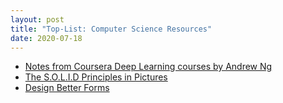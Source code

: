 ```yaml
---
layout: post
title: "Top-List: Computer Science Resources"
date: 2020-07-18
---
```


* [Notes from Coursera Deep Learning courses by Andrew Ng](https://www.slideshare.net/TessFerrandez/notes-from-coursera-deep-learning-courses-by-andrew-ng)
* [The S.O.L.I.D Principles in Pictures](https://medium.com/backticks-tildes/the-s-o-l-i-d-principles-in-pictures-b34ce2f1e898)
* [Design Better Forms](https://medium.com/nextux/design-better-forms-96fadca0f49c)
